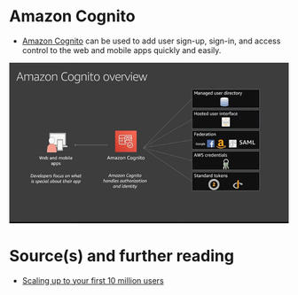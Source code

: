 
# Amazon Cognito
- [Amazon Cognito](https://aws.amazon.com/cognito/) can be used to add user sign-up, sign-in, and access control to the web and mobile apps quickly and easily.

![img.png](../11_OtherServices/assests/amazon_cognito.png)

# Source(s) and further reading
- [Scaling up to your first 10 million users](https://www.youtube.com/watch?v=kKjm4ehYiMs)